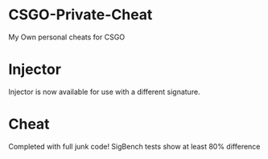 # CSGO-Private-Cheat
My Own personal cheats for CSGO
# Injector
Injector is now available for use with a different signature.
# Cheat 
Completed with full junk code! SigBench tests show at least 80% difference